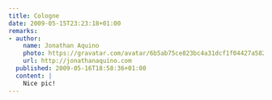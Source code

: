 ```yaml
---
title: Cologne
date: 2009-05-15T23:23:18+01:00
remarks:
- author:
    name: Jonathan Aquino
    photo: https://gravatar.com/avatar/6b5ab75ce823bc4a31dcf1f04427a582
    url: http://jonathanaquino.com
  published: 2009-05-16T18:58:36+01:00
  content: |
    Nice pic!
---
```


